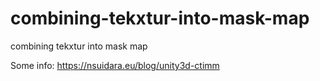 # combining-tekxtur-into-mask-map
combining tekxtur into mask map

Some info:
https://nsuidara.eu/blog/unity3d-ctimm
